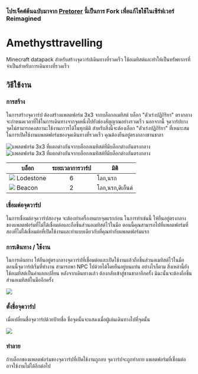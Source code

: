 ### โปรเจ็คต์ต้นฉบับมาจาก [Pretorer](https://github.com/Pretorer) นี้เป็นการ Fork เพื่อแก้ไขใช้ในเซิร์ฟเวอร์ Reimagined

# Amethysttravelling
Minecraft datapack สำหรับสร้างจุดวาร์ปเดินทางที่รวดเร็ว ใช้อเมทิสต์และทำให้เป็นทรัพยากรที่จำเป็นสำหรับการเดินทางที่รวดเร็ว

## วิธีใช้งาน
### การสร้าง
ในการสร้างจุดวาร์ป ต้องสร้างแพลตฟอร์ม 3x3 จากบล็อกอเมทิสต์
บล็อก "ตัวเร่งปฏิกิริยา" ตรงกลางจะกำหนดเวลาที่ใช้ในการเดินทางจากจุดหนึ่งไปยังช่องสัญญาณอย่างรวดเร็ว
นอกจากนี้ จุดวาร์ปบางจุดไม่สามารถคงสถานะใช้งานถาวรได้ในทุกมิติ
สำหรับสิ่งนี้จะต้องเลือก "ตัวเร่งปฏิกิริยา" ที่เหมาะสม
ในการเปิดใช้งานแพลตฟอร์มของจุดเดินทางที่รวดเร็ว คุณต้องยืนอยู่ตรงกลางชานชาลา

![แพลตฟอร์ม 3x3 ที่แตกต่างกันจากบล็อกอเมทิสต์ที่มีบล็อกต่างกันตรงกลาง](https://cdn.discordapp.com/attachments/1001387513543409725/1032512255616614451/lodestore_basic.gif)
![แพลตฟอร์ม 3x3 ที่แตกต่างกันจากบล็อกอเมทิสต์ที่มีบล็อกต่างกันตรงกลาง](https://cdn.discordapp.com/attachments/1001387513543409725/1032512256191238194/beacon_advan.gif)

บล็อก       | ระยะเวลาการวาร์ป                      | มิติ
------------|:----------------------------------:|-----------
![](https://cdn.discordapp.com/attachments/1001387513543409725/1032513627204358144/lodestone.png) Lodestone   | 6                                 | โลก,นรก
![](https://cdn.discordapp.com/attachments/1001387513543409725/1032513627749621780/beacon.png) Beacon      | 2                                 | โลก,นรก,ดิเอ็นด์


### เชื่อมต่อจุดวาร์ป
ในการเชื่อมต่อจุดวาร์ปสองจุด จะต้องทำเครื่องหมายจุดแรกก่อน ในการทำเช่นนี้ ให้ยืนอยู่ตรงกลางของแพลตฟอร์มที่ไม่ได้เชื่อมต่อและถือชิ้นส่วนอเมทิสต์ไว้ในมือ ตอนนี้คุณสามารถไปที่แพลตฟอร์มที่สองที่ไม่ได้เชื่อมต่อที่เปิดใช้งานและทำแบบเดียวกับที่คุณทำกับแพลตฟอร์มแรก


### การเดินทาง / ใช้งาน
ในการเดินทาง ให้ยืนอยู่ตรงกลางจุดวาร์ปที่เชื่อมต่อและเปิดใช้งานแล้วถือชิ้นส่วนอเมทิสต์ไว้ในมือ ตอนนี้จุดวาร์ปเริ่มที่ทำงาน
สามารถพา NPC ไปด้วยได้โดยยืนอยู่บนแท่น อย่างไรก็ตาม สิ่งเหล่านี้ยังใช้อเมทิสต์เป็นค่าแลกเปลี่ยน
หลังจากเดินทางแล้ว ต้องกลับเข้าสู่ชานชาลาอีกครั้ง มิฉะนั้นจะต้องถือชิ้นส่วนอเมทิสต์ในมืออีกครั้ง

![](https://cdn.discordapp.com/attachments/1001387513543409725/1032516574562766868/ezgif.com-gif-maker.gif)


### ตั้งชื่อจุดวาร์ป
เมื่อเปลี่ยนชื่อจุดวาร์ปด้วยป้ายชื่อ ชื่อจุดนั้นจะแสดงเมื่อผู้เล่นเดินทางไปที่จุดนั้น 

![](https://cdn.discordapp.com/attachments/1001387513543409725/1032518365643804702/ezgif.com-gif-maker_2.gif)


### ทำลาย
ถ้าบล็อกของแพลตฟอร์มของจุดวาร์ปที่เปิดใช้งานถูกลบ จุดวาร์ปจะถูกทำลาย
แพลตฟอร์มที่เชื่อมต่ออาจใช้งานไม่ได้อีกต่อไป
